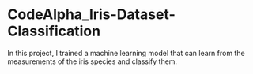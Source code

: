 # CodeAlpha_Iris-Dataset-Classification
In this project, I trained a machine learning model that can learn from the measurements of the iris species and classify them.
